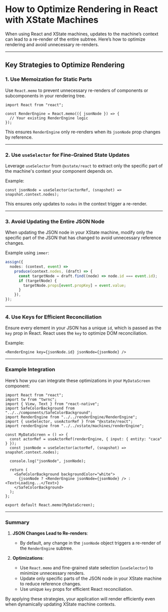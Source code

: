 
# How to Optimize Rendering in React with XState Machines

When using React and XState machines, updates to the machine’s context can lead to a re-render of the entire subtree. Here’s how to optimize rendering and avoid unnecessary re-renders.

---

## Key Strategies to Optimize Rendering

### 1. Use Memoization for Static Parts
Use `React.memo` to prevent unnecessary re-renders of components or subcomponents in your rendering tree.

```tsx
import React from "react";

const RenderEngine = React.memo(({ jsonNode }) => {
  // Your existing RenderEngine logic
});
```

This ensures `RenderEngine` only re-renders when its `jsonNode` prop changes by reference.

---

### 2. Use `useSelector` for Fine-Grained State Updates
Leverage `useSelector` from `@xstate/react` to extract only the specific part of the machine's context your component depends on.

Example:

```tsx
const jsonNode = useSelector(actorRef, (snapshot) => snapshot.context.nodes);
```

This ensures only updates to `nodes` in the context trigger a re-render.

---

### 3. Avoid Updating the Entire JSON Node
When updating the JSON node in your XState machine, modify only the specific part of the JSON that has changed to avoid unnecessary reference changes.

Example using `immer`:

```ts
assign({
  nodes: (context, event) =>
    produce(context.nodes, (draft) => {
      const targetNode = draft.find((node) => node.id === event.id);
      if (targetNode) {
        targetNode.props[event.propKey] = event.value;
      }
    }),
});
```

---

### 4. Use Keys for Efficient Reconciliation
Ensure every element in your JSON has a unique `id`, which is passed as the `key` prop in React. React uses the `key` to optimize DOM reconciliation.

Example:

```tsx
<RenderEngine key={jsonNode.id} jsonNode={jsonNode} />
```

---

### Example Integration

Here’s how you can integrate these optimizations in your `MyDataScreen` component:

```tsx
import React from "react";
import tw from "twrnc";
import { View, Text } from "react-native";
import SafeColorBackground from "../../components/SafeColorBackground";
import RenderEngine from "../../renderEngine/RenderEngine";
import { useSelector, useActorRef } from "@xstate/react";
import renderEngine from "../../xstate/machines/renderEngine";

const MyDataScreen = () => {
  const actorRef = useActorRef(renderEngine, { input: { entity: "caca" } });
  const jsonNode = useSelector(actorRef, (snapshot) => snapshot.context.nodes);

  console.log("jsonNode", jsonNode);

  return (
    <SafeColorBackground backgroundColor="white">
      {jsonNode ? <RenderEngine jsonNode={jsonNode} /> : <Text>Loading...</Text>}
    </SafeColorBackground>
  );
};

export default React.memo(MyDataScreen);
```

---

### Summary

1. **JSON Changes Lead to Re-renders**:
   - By default, any change in the `jsonNode` object triggers a re-render of the `RenderEngine` subtree.

2. **Optimizations**:
   - Use `React.memo` and fine-grained state selection (`useSelector`) to minimize unnecessary renders.
   - Update only specific parts of the JSON node in your XState machine to reduce reference changes.
   - Use unique `key` props for efficient React reconciliation.

By applying these strategies, your application will render efficiently even when dynamically updating XState machine contexts. 
